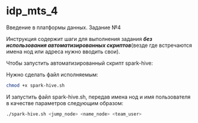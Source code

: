 # idp_mts_4
Введение в платформы данных. Задание №4

Инструкция содержит шаги для выполнения задания ***без использования автоматизированных скриптов***(везде где встречаются имена нод или адреса нужно вводить свои).

Чтобы запустить автоматизированный скрипт spark-hive:

Нужно сделать файл исполняемым:
```bash
chmod +x spark-hive.sh
```
И запустить файл spark-hive.sh, передав имена нод и имя пользователя в качестве параметров следующим образом:
```bash
./spark-hive.sh <jump_node> <name_node> <team_user>
```

